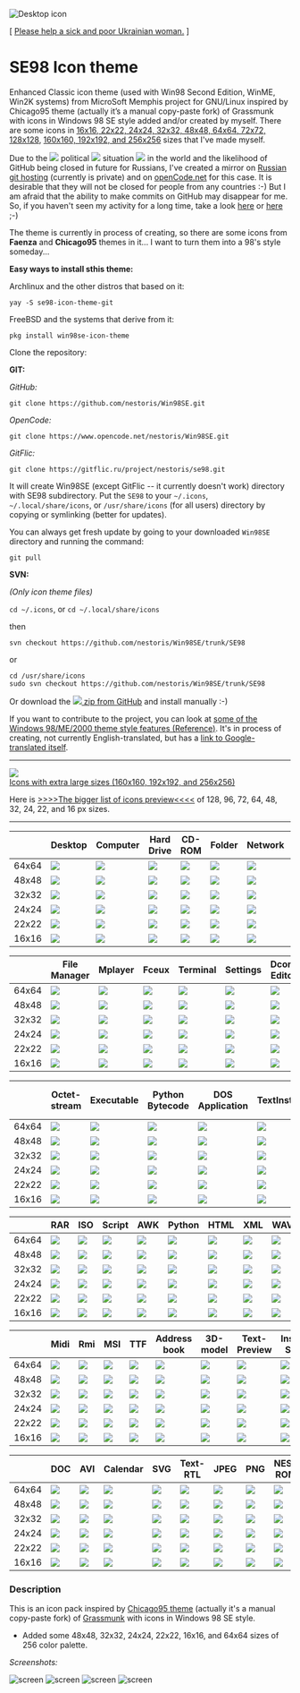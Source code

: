 ![Desktop icon](https://raw.githubusercontent.com/nestoris/Win98SE/main/SE98/places/128/user-desktop.png)

[ [Please help a sick and poor Ukrainian woman.](donation-to-poor-ukrainian-woman) ]

# SE98 Icon theme
Enhanced Classic icon theme (used with Win98 Second Edition, WinME, Win2K systems) from MicroSoft Memphis project for GNU/Linux inspired by Chicago95 theme (actually it’s a manual copy-paste fork) of Grassmunk with icons in Windows 98 SE style added and/or created by myself. There are some icons in [16x16, 22x22, 24x24, 32x32, 48x48, 64x64, 72x72, 128x128](someicons.md), [160x160, 192x192, and 256x256](folder.md) sizes that I've made myself.

Due to the ![](donation-to-poor-ukrainian-woman/en.png) political ![](donation-to-poor-ukrainian-woman/ua.png) situation ![](donation-to-poor-ukrainian-woman/ru.png) in the world and the likelihood of GitHub being closed in future for Russians, I've created a mirror on [Russian git hosting](https://gitflic.ru/project/nestoris/se98) (currently is private) and on [openCode.net](https://www.opencode.net/nestoris/Win98SE) for this case. It is desirable that they will not be closed for people from any countries :-) But I am afraid that the ability to make commits on GitHub may disappear for me. So, if you haven't seen my activity for a long time, take a look [here](https://gitflic.ru/project/nestoris/se98) or [here](https://www.opencode.net/nestoris/Win98SE) ;-)

The theme is currently in process of creating, so there are some icons from **Faenza** and **Chicago95** themes in it... I want to turn them into a 98's style someday...

**Easy ways to install sthis theme:**

Archlinux and the other distros that based on it:

```
yay -S se98-icon-theme-git
```

FreeBSD and the systems that derive from it:

```
pkg install win98se-icon-theme
```

Clone the repository:

**GIT:**

*GitHub:*

```
git clone https://github.com/nestoris/Win98SE.git
```

*OpenCode:*

```
git clone https://www.opencode.net/nestoris/Win98SE.git
```

*GitFlic:*

```
git clone https://gitflic.ru/project/nestoris/se98.git
```

It will create Win98SE (except GitFlic -- it currently doesn't work) directory with SE98 subdirectory. Put the `SE98` to your `~/.icons`, `~/.local/share/icons`, or `/usr/share/icons` (for all users) directory by copying or symlinking (better for updates).

You can always get fresh update by going to your downloaded `Win98SE` directory and running the command:

```
git pull
```

**SVN:**

*(Only icon theme files)*

`cd ~/.icons`, or `cd ~/.local/share/icons`

then

```
svn checkout https://github.com/nestoris/Win98SE/trunk/SE98
```

or

```
cd /usr/share/icons
sudo svn checkout https://github.com/nestoris/Win98SE/trunk/SE98
```

Or download the [![](SE98/mimes/16/application-x-archive.png) zip from GitHub](https://github.com/nestoris/Win98SE/archive/refs/heads/main.zip) and install manually :-)

If you want to contribute to the project, you can look at [some of the Windows 98/ME/2000 theme style features (Reference)](reference). It's in process of creating, not currently English-translated, but has a [link to Google-translated itself](https://github-com.translate.goog/nestoris/Win98SE/tree/main/reference?_x_tr_sl=ru&_x_tr_tl=en&_x_tr_hl=ru&_x_tr_pto=wapp).

---
[![](SE98/places/256/folder.png)<br>Icons with extra large sizes (160x160, 192x192, and 256x256)](folder.md)


Here is [>>>>The bigger list of icons preview<<<<](someicons.md) of 128, 96, 72, 64, 48, 32, 24, 22, and 16 px sizes.

---

||Desktop|Computer|Hard Drive|CD-ROM|Folder|Network|Share|Server
|-|-|-|-|-|-|-|-|-|
|64x64|![](SE98/places/64/user-desktop.png)|![](SE98/devices/64/computer.png)|![](SE98/devices/64/drive-harddisk.png)|![](SE98/devices/64/drive-optical.png)|![](SE98/places/64/folder.png)|![](SE98/places/64/network-workgroup.png)|![](SE98/places/64/folder-publicshare.png)|![](SE98/places/64/network-server.png)|
|48x48|![](SE98/places/48/user-desktop.png)|![](SE98/devices/48/computer.png)|![](SE98/devices/48/drive-harddisk.png)|![](SE98/devices/48/drive-optical.png)|![](SE98/places/48/folder.png)|![](SE98/places/48/network-workgroup.png)|![](SE98/places/48/folder-publicshare.png)|![](SE98/places/48/network-server.png)|
|32x32|![](SE98/places/32/user-desktop.png)|![](SE98/devices/32/computer.png)|![](SE98/devices/32/drive-harddisk.png)|![](SE98/devices/32/drive-optical.png)|![](SE98/places/32/folder.png)|![](SE98/places/32/network-workgroup.png)|![](SE98/places/32/folder-publicshare.png)|![](SE98/places/32/network-server.png)|
|24x24|![](SE98/places/24/user-desktop.png)|![](SE98/devices/24/computer.png)|![](SE98/devices/24/drive-harddisk.png)|![](SE98/devices/24/drive-optical.png)|![](SE98/places/24/folder.png)|![](SE98/places/24/network-workgroup.png)|![](SE98/places/24/folder-publicshare.png)|![](SE98/places/24/network-server.png)|
|22x22|![](SE98/places/22/user-desktop.png)|![](SE98/devices/22/computer.png)|![](SE98/devices/22/drive-harddisk.png)|![](SE98/devices/22/drive-optical.png)|![](SE98/places/22/folder.png)|![](SE98/places/22/network-workgroup.png)|![](SE98/places/22/folder-publicshare.png)|![](SE98/places/22/network-server.png)|
|16x16|![](SE98/places/16/user-desktop.png)|![](SE98/devices/16/computer.png)|![](SE98/devices/16/drive-harddisk.png)|![](SE98/devices/16/drive-optical.png)|![](SE98/places/16/folder.png)|![](SE98/places/16/network-workgroup.png)|![](SE98/places/16/folder-publicshare.png)|![](SE98/places/16/network-server.png)|

||File Manager|Mplayer|Fceux|Terminal|Settings|Dconf Editor|Mail|Search
|-|-|-|-|-|-|-|-|-|
|64x64|![](SE98/apps/64/system-file-manager.png)|![](SE98/apps/64/mplayer.png)|![](SE98/apps/64/fceux.png)|![](SE98/apps/64/utilities-terminal.png)|![](SE98/apps/64/system-settings.png)|![](SE98/apps/64/regedit.png)|![](SE98/apps/64/evolution.png)|![](SE98/apps/64/system-search.png)|
|48x48|![](SE98/apps/48/system-file-manager.png)|![](SE98/apps/48/mplayer.png)|![](SE98/apps/48/fceux.png)|![](SE98/apps/48/utilities-terminal.png)|![](SE98/apps/48/system-settings.png)|![](SE98/apps/48/regedit.png)|![](SE98/apps/48/evolution.png)|![](SE98/apps/48/system-search.png)|
|32x32|![](SE98/apps/32/system-file-manager.png)|![](SE98/apps/32/mplayer.png)|![](SE98/apps/32/fceux.png)|![](SE98/apps/32/utilities-terminal.png)|![](SE98/apps/32/system-settings.png)|![](SE98/apps/32/regedit.png)|![](SE98/apps/32/evolution.png)|![](SE98/apps/32/system-search.png)|
|24x24|![](SE98/apps/24/system-file-manager.png)|![](SE98/apps/24/mplayer.png)|![](SE98/apps/24/fceux.png)|![](SE98/apps/24/utilities-terminal.png)|![](SE98/apps/24/system-settings.png)|![](SE98/apps/24/regedit.png)|![](SE98/apps/24/evolution.png)|![](SE98/apps/24/system-search.png)|
|22x22|![](SE98/apps/22/system-file-manager.png)|![](SE98/apps/22/mplayer.png)|![](SE98/apps/22/fceux.png)|![](SE98/apps/22/utilities-terminal.png)|![](SE98/apps/22/system-settings.png)|![](SE98/apps/22/regedit.png)|![](SE98/apps/22/evolution.png)|![](SE98/apps/22/system-search.png)|
|16x16|![](SE98/apps/16/system-file-manager.png)|![](SE98/apps/16/mplayer.png)|![](SE98/apps/16/fceux.png)|![](SE98/apps/16/utilities-terminal.png)|![](SE98/apps/16/system-settings.png)|![](SE98/apps/16/regedit.png)|![](SE98/apps/16/evolution.png)|![](SE98/apps/16/system-search.png)|

||Octet-stream|Executable|Python Bytecode|DOS Application|TextInstall|Text-x-generic|Package|Archive|
|-|-|-|-|-|-|-|-|-|
|64x64|![](SE98/mimes/64/application-octet-stream.png)|![](SE98/mimes/64/application-x-executable.png)|![](SE98/mimes/64/application-x-python-bytecode.png)|![](SE98/mimes/64/application-x-ms-dos-executable.png)|![](SE98/mimes/64/text-x-install.png)|![](SE98/mimes/64/text-x-generic.png)|![](SE98/mimes/64/package-x-generic.png)|![](SE98/mimes/64/application-x-archive.png)|
|48x48|![](SE98/mimes/48/application-octet-stream.png)|![](SE98/mimes/48/application-x-executable.png)|![](SE98/mimes/48/application-x-python-bytecode.png)|![](SE98/mimes/48/application-x-ms-dos-executable.png)|![](SE98/mimes/48/text-x-install.png)|![](SE98/mimes/48/text-x-generic.png)|![](SE98/mimes/48/package-x-generic.png)|![](SE98/mimes/48/application-x-archive.png)|
|32x32|![](SE98/mimes/32/application-octet-stream.png)|![](SE98/mimes/32/application-x-executable.png)|![](SE98/mimes/32/application-x-python-bytecode.png)|![](SE98/mimes/32/application-x-ms-dos-executable.png)|![](SE98/mimes/32/text-x-install.png)|![](SE98/mimes/32/text-x-generic.png)|![](SE98/mimes/32/package-x-generic.png)|![](SE98/mimes/32/application-x-archive.png)|
|24x24|![](SE98/mimes/24/application-octet-stream.png)|![](SE98/mimes/24/application-x-executable.png)|![](SE98/mimes/24/application-x-python-bytecode.png)|![](SE98/mimes/24/application-x-ms-dos-executable.png)|![](SE98/mimes/24/text-x-install.png)|![](SE98/mimes/24/text-x-generic.png)|![](SE98/mimes/24/package-x-generic.png)|![](SE98/mimes/24/application-x-archive.png)|
|22x22|![](SE98/mimes/22/application-octet-stream.png)|![](SE98/mimes/22/application-x-executable.png)|![](SE98/mimes/22/application-x-python-bytecode.png)|![](SE98/mimes/22/application-x-ms-dos-executable.png)|![](SE98/mimes/22/text-x-install.png)|![](SE98/mimes/22/text-x-generic.png)|![](SE98/mimes/22/package-x-generic.png)|![](SE98/mimes/22/application-x-archive.png)|
|16x16|![](SE98/mimes/16/application-octet-stream.png)|![](SE98/mimes/16/application-x-executable.png)|![](SE98/mimes/16/application-x-python-bytecode.png)|![](SE98/mimes/16/application-x-ms-dos-executable.png)|![](SE98/mimes/16/text-x-install.png)|![](SE98/mimes/16/text-x-generic.png)|![](SE98/mimes/16/package-x-generic.png)|![](SE98/mimes/16/application-x-archive.png)|

||RAR|ISO|Script|AWK|Python|HTML|XML|WAV|MP3
|-|-|-|-|-|-|-|-|-|-|
|64x64|![](SE98/mimes/64/application-x-rar.png)|![](SE98/mimes/64/application-x-cd-image.png)|![](SE98/mimes/64/text-x-script.png)|![](SE98/mimes/64/application-x-awk.png)|![](SE98/mimes/64/text-x-python.png)|![](SE98/mimes/64/text-html.png)|![](SE98/mimes/64/text-xml.png)|![](SE98/mimes/64/audio-x-generic.png)|![](SE98/mimes/64/audio-x-mpeg.png)|
|48x48|![](SE98/mimes/48/application-x-rar.png)|![](SE98/mimes/48/application-x-cd-image.png)|![](SE98/mimes/48/text-x-script.png)|![](SE98/mimes/48/application-x-awk.png)|![](SE98/mimes/48/text-x-python.png)|![](SE98/mimes/48/text-html.png)|![](SE98/mimes/48/text-xml.png)|![](SE98/mimes/48/audio-x-generic.png)|![](SE98/mimes/48/audio-x-mpeg.png)|
|32x32|![](SE98/mimes/32/application-x-rar.png)|![](SE98/mimes/32/application-x-cd-image.png)|![](SE98/mimes/32/text-x-script.png)|![](SE98/mimes/32/application-x-awk.png)|![](SE98/mimes/32/text-x-python.png)|![](SE98/mimes/32/text-html.png)|![](SE98/mimes/32/text-xml.png)|![](SE98/mimes/32/audio-x-generic.png)|![](SE98/mimes/32/audio-x-mpeg.png)|
|24x24|![](SE98/mimes/24/application-x-rar.png)|![](SE98/mimes/24/application-x-cd-image.png)|![](SE98/mimes/24/text-x-script.png)|![](SE98/mimes/24/application-x-awk.png)|![](SE98/mimes/24/text-x-python.png)|![](SE98/mimes/24/text-html.png)|![](SE98/mimes/24/text-xml.png)|![](SE98/mimes/24/audio-x-generic.png)|![](SE98/mimes/24/audio-x-mpeg.png)|
|22x22|![](SE98/mimes/22/application-x-rar.png)|![](SE98/mimes/22/application-x-cd-image.png)|![](SE98/mimes/22/text-x-script.png)|![](SE98/mimes/22/application-x-awk.png)|![](SE98/mimes/22/text-x-python.png)|![](SE98/mimes/22/text-html.png)|![](SE98/mimes/22/text-xml.png)|![](SE98/mimes/22/audio-x-generic.png)|![](SE98/mimes/22/audio-x-mpeg.png)|
|16x16|![](SE98/mimes/16/application-x-rar.png)|![](SE98/mimes/16/application-x-cd-image.png)|![](SE98/mimes/16/text-x-script.png)|![](SE98/mimes/16/application-x-awk.png)|![](SE98/mimes/16/text-x-python.png)|![](SE98/mimes/16/text-html.png)|![](SE98/mimes/16/text-xml.png)|![](SE98/mimes/16/audio-x-generic.png)|![](SE98/mimes/16/audio-x-mpeg.png)|

||Midi|Rmi|MSI|TTF|Address book|3D-model|Text-Preview|Install Soft
|-|-|-|-|-|-|-|-|-|
|64x64|![](SE98/mimes/64/audio-midi.png)|![](SE98/mimes/64/application-x-riff.png)|![](SE98/mimes/64/application-x-msi.png)|![](SE98/mimes/64/font-x-generic.png)|![](SE98/mimes/64/x-office-address-book.png)|![](SE98/mimes/64/model.png)|![](SE98/mimes/64/text-x-preview.png)|![](SE98/apps/64/software-manager.png)|
|48x48|![](SE98/mimes/48/audio-midi.png)|![](SE98/mimes/48/application-x-riff.png)|![](SE98/mimes/48/application-x-msi.png)|![](SE98/mimes/48/font-x-generic.png)|![](SE98/mimes/48/x-office-address-book.png)|![](SE98/mimes/48/model.png)|![](SE98/mimes/48/text-x-preview.png)|![](SE98/apps/48/software-manager.png)|
|32x32|![](SE98/mimes/32/audio-midi.png)|![](SE98/mimes/32/application-x-riff.png)|![](SE98/mimes/32/application-x-msi.png)|![](SE98/mimes/32/font-x-generic.png)|![](SE98/mimes/32/x-office-address-book.png)|![](SE98/mimes/32/model.png)|![](SE98/mimes/32/text-x-preview.png)|![](SE98/apps/32/software-manager.png)|
|24x24|![](SE98/mimes/24/audio-midi.png)|![](SE98/mimes/24/application-x-riff.png)|![](SE98/mimes/24/application-x-msi.png)|![](SE98/mimes/24/font-x-generic.png)|![](SE98/mimes/24/x-office-address-book.png)|![](SE98/mimes/24/model.png)|![](SE98/mimes/24/text-x-preview.png)|![](SE98/apps/24/software-manager.png)|
|22x22|![](SE98/mimes/22/audio-midi.png)|![](SE98/mimes/22/application-x-riff.png)|![](SE98/mimes/22/application-x-msi.png)|![](SE98/mimes/22/font-x-generic.png)|![](SE98/mimes/22/x-office-address-book.png)|![](SE98/mimes/22/model.png)|![](SE98/mimes/22/text-x-preview.png)|![](SE98/apps/22/software-manager.png)|
|16x16|![](SE98/mimes/16/audio-midi.png)|![](SE98/mimes/16/application-x-riff.png)|![](SE98/mimes/16/application-x-msi.png)|![](SE98/mimes/16/font-x-generic.png)|![](SE98/mimes/16/x-office-address-book.png)|![](SE98/mimes/16/model.png)|![](SE98/mimes/16/text-x-preview.png)|![](SE98/apps/16/software-manager.png)|

||DOC|AVI|Calendar|SVG|Text-RTL|JPEG|PNG|NES-ROM
|-|-|-|-|-|-|-|-|-|
|64x64|![](SE98/mimes/64/x-office-document.png)|![](SE98/mimes/64/video-x-generic.png)|![](SE98/apps/64/x-office-calendar.png)|![](SE98/mimes/64/x-office-drawing.png)|![](SE98/mimes/64/text-x-generic-rtl.png)|![](SE98/mimes/64/image-jpeg.png)|![](SE98/mimes/64/image-png.png)|![](SE98/mimes/64/application-x-nes-rom.png)|
|48x48|![](SE98/mimes/48/x-office-document.png)|![](SE98/mimes/48/video-x-generic.png)|![](SE98/apps/48/x-office-calendar.png)|![](SE98/mimes/48/x-office-drawing.png)|![](SE98/mimes/48/text-x-generic-rtl.png)|![](SE98/mimes/48/image-jpeg.png)|![](SE98/mimes/48/image-png.png)|![](SE98/mimes/48/application-x-nes-rom.png)|
|32x32|![](SE98/mimes/32/x-office-document.png)|![](SE98/mimes/32/video-x-generic.png)|![](SE98/apps/32/x-office-calendar.png)|![](SE98/mimes/32/x-office-drawing.png)|![](SE98/mimes/32/text-x-generic-rtl.png)|![](SE98/mimes/32/image-jpeg.png)|![](SE98/mimes/32/image-png.png)|![](SE98/mimes/32/application-x-nes-rom.png)|
|24x24|![](SE98/mimes/24/x-office-document.png)|![](SE98/mimes/24/video-x-generic.png)|![](SE98/apps/24/x-office-calendar.png)|![](SE98/mimes/24/x-office-drawing.png)|![](SE98/mimes/24/text-x-generic-rtl.png)|![](SE98/mimes/24/image-jpeg.png)|![](SE98/mimes/24/image-png.png)|![](SE98/mimes/24/application-x-nes-rom.png)|
|22x22|![](SE98/mimes/22/x-office-document.png)|![](SE98/mimes/22/video-x-generic.png)|![](SE98/apps/22/x-office-calendar.png)|![](SE98/mimes/22/x-office-drawing.png)|![](SE98/mimes/22/text-x-generic-rtl.png)|![](SE98/mimes/22/image-jpeg.png)|![](SE98/mimes/22/image-png.png)|![](SE98/mimes/22/application-x-nes-rom.png)|
|16x16|![](SE98/mimes/16/x-office-document.png)|![](SE98/mimes/16/video-x-generic.png)|![](SE98/apps/16/x-office-calendar.png)|![](SE98/mimes/16/x-office-drawing.png)|![](SE98/mimes/16/text-x-generic-rtl.png)|![](SE98/mimes/16/image-jpeg.png)|![](SE98/mimes/16/image-png.png)|![](SE98/mimes/16/application-x-nes-rom.png)|


### Description
This is an icon pack inspired by [Chicago95 theme](https://github.com/grassmunk/Chicago95/tree/master/Icons "github.com/grassmunk/Chicago95/tree/master/Icons") (actually it's a manual copy-paste fork) of [Grassmunk](https://github.com/grassmunk "github.com/grassmunk") with icons in Windows 98 SE style.

- Added some 48x48, 32x32, 24x24, 22x22, 16x16, and 64x64 sizes of 256 color palette.

*Screenshots:*

![screen](64_1.png)
![screen](scrn.png)
![screen](48.png)
![screen](64.png)
